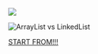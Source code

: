 ![](https://i.stack.imgur.com/epdYb.png)

![ArrayList vs LinkedList](https://qph.cf2.quoracdn.net/main-qimg-41cdfa9a815220598f2c03f1bccaeff8)

[START FROM!!!](https://youtu.be/cGckmpP0hkY?t=881)